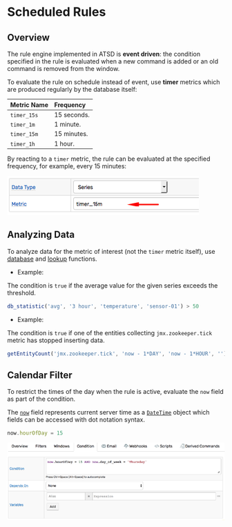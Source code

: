 # Scheduled Rules

## Overview

The rule engine implemented in ATSD is **event driven**: the condition specified in the rule is evaluated when a new command is added or an old command is removed from the window.

To evaluate the rule on schedule instead of event, use **timer** metrics which are produced regularly by the database itself:

**Metric Name** | **Frequency**
---|:---
`timer_15s` | 15 seconds.
`timer_1m` | 1 minute.
`timer_15m` | 15 minutes.
`timer_1h` | 1 hour.

By reacting to a `timer` metric, the rule can be evaluated at the specified frequency, for example, every 15 minutes:

![](./images/timer.png)

## Analyzing Data

To analyze data for the metric of interest (not the `timer` metric itself), use [database](functions-series.md) and [lookup](functions-lookup.md) functions.

* Example:

The condition is `true` if the average value for the given series exceeds the threshold.

```javascript
db_statistic('avg', '3 hour', 'temperature', 'sensor-01') > 50
```

* Example:

The condition is `true` if one of the entities collecting `jmx.zookeeper.tick` metric has stopped inserting data.

```javascript
getEntityCount('jmx.zookeeper.tick', 'now - 1*DAY', 'now - 1*HOUR', '') > 0
```

## Calendar Filter

To restrict the times of the day when the rule is active, evaluate the `now` field as part of the condition.

The [`now`](window-fields.md#date-fields) field represents current server time as a [`DateTime`](object-datetime.md) object which fields can be accessed with dot notation syntax.

```javascript
now.hourOfDay = 15
```

![](./images/timer-calendar.png)
